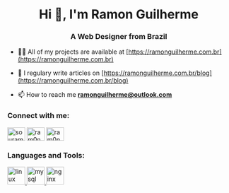 <h1 align="center">Hi 👋, I'm Ramon Guilherme</h1>
<h3 align="center">A Web Designer from Brazil</h3>

- 👨‍💻 All of my projects are available at [https://ramonguilherme.com.br](https://ramonguilherme.com.br)

- 📝 I regulary write articles on [https://ramonguilherme.com.br/blog](https://ramonguilherme.com.br/blog)

- 📫 How to reach me **ramonguilherme@outlook.com**

<h3 align="left">Connect with me:</h3>
<p align="left">
<a href="https://twitter.com/souram0n" target="blank"><img align="center" src="https://cdn.jsdelivr.net/npm/simple-icons@3.0.1/icons/twitter.svg" alt="souram0n" height="30" width="40" /></a>
<a href="https://fb.com/ram0ng1" target="blank"><img align="center" src="https://cdn.jsdelivr.net/npm/simple-icons@3.0.1/icons/facebook.svg" alt="ram0ng1" height="30" width="40" /></a>
<a href="https://instagram.com/ram0ng1" target="blank"><img align="center" src="https://cdn.jsdelivr.net/npm/simple-icons@3.0.1/icons/instagram.svg" alt="ram0ng1" height="30" width="40" /></a>
</p>

<h3 align="left">Languages and Tools:</h3>
<p align="left"> <a href="https://www.linux.org/" target="_blank"> <img src="https://devicons.github.io/devicon/devicon.git/icons/linux/linux-original.svg" alt="linux" width="40" height="40"/> </a> <a href="https://www.mysql.com/" target="_blank"> <img src="https://devicons.github.io/devicon/devicon.git/icons/mysql/mysql-original-wordmark.svg" alt="mysql" width="40" height="40"/> </a> <a href="https://www.nginx.com" target="_blank"> <img src="https://devicons.github.io/devicon/devicon.git/icons/nginx/nginx-original.svg" alt="nginx" width="40" height="40"/> </a> </p>
